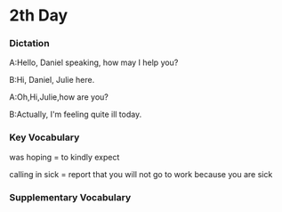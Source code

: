 # 2th Day

### Dictation

A:Hello, Daniel speaking, how may I help you?

B:Hi, Daniel, Julie here.

A:Oh,Hi,Julie,how are you?

B:Actually, I'm feeling quite ill today.

### Key Vocabulary

was hoping	=	to kindly expect

calling in sick	=	report that you will not go to work because you are sick



### Supplementary Vocabulary


